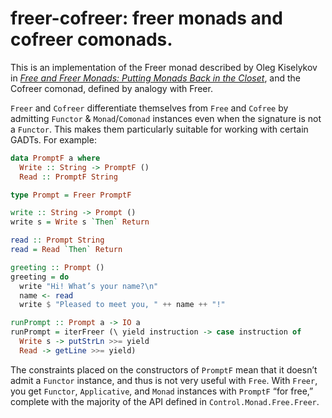 # freer-cofreer: freer monads and cofreer comonads.

This is an implementation of the Freer monad described by Oleg Kiselykov in _[Free and Freer Monads: Putting Monads Back in the Closet][Free and Freer]_, and the Cofreer comonad, defined by analogy with Freer.

`Freer` and `Cofreer` differentiate themselves from `Free` and `Cofree` by admitting `Functor` & `Monad`/`Comonad` instances even when the signature is not a `Functor`. This makes them particularly suitable for working with certain GADTs. For example:

```Haskell
data PromptF a where
  Write :: String -> PromptF ()
  Read :: PromptF String

type Prompt = Freer PromptF

write :: String -> Prompt ()
write s = Write s `Then` Return

read :: Prompt String
read = Read `Then` Return

greeting :: Prompt ()
greeting = do
  write "Hi! What’s your name?\n"
  name <- read
  write $ "Pleased to meet you, " ++ name ++ "!"

runPrompt :: Prompt a -> IO a
runPrompt = iterFreer (\ yield instruction -> case instruction of
  Write s -> putStrLn >>= yield
  Read -> getLine >>= yield)
```

The constraints placed on the constructors of `PromptF` mean that it doesn’t admit a `Functor` instance, and thus is not very useful with `Free`. With `Freer`, you get `Functor`, `Applicative`, and `Monad` instances with `PromptF` “for free,” complete with the majority of the API defined in `Control.Monad.Free.Freer`.

[Free and Freer]: http://okmij.org/ftp/Computation/free-monad.html
